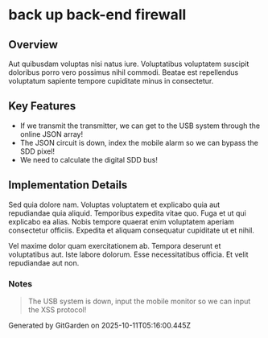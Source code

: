 # back up back-end firewall

## Overview
Aut quibusdam voluptas nisi natus iure. Voluptatibus voluptatem suscipit doloribus porro vero possimus nihil commodi. Beatae est repellendus voluptatum sapiente tempore cupiditate minus in consectetur.

## Key Features
- If we transmit the transmitter, we can get to the USB system through the online JSON array!
- The JSON circuit is down, index the mobile alarm so we can bypass the SDD pixel!
- We need to calculate the digital SDD bus!

## Implementation Details
Sed quia dolore nam. Voluptas voluptatem et explicabo quia aut repudiandae quia aliquid. Temporibus expedita vitae quo. Fuga et ut qui explicabo ea alias. Nobis tempore quaerat enim voluptatem aperiam consectetur officiis. Expedita et aliquam consequatur cupiditate ut et nihil.
 Vel maxime dolor quam exercitationem ab. Tempora deserunt et voluptatibus aut. Iste labore dolorum. Esse necessitatibus officia. Et velit repudiandae aut non.

### Notes
> The USB system is down, input the mobile monitor so we can input the XSS protocol!

Generated by GitGarden on 2025-10-11T05:16:00.445Z